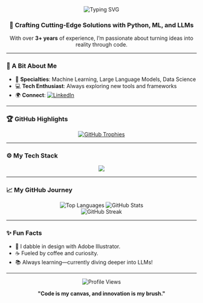 <div align="center">
  <img src="https://readme-typing-svg.herokuapp.com?font=Fira+Code&size=30&pause=1000&color=00FFDD&center=true&vCenter=true&width=435&lines=Hey+There%2C+I'm+Vignesh!;AI Developer+%26+Data+Scientist" alt="Typing SVG" />
  <h3>🚀 Crafting Cutting-Edge Solutions with Python, ML, and LLMs</h3>
  <p>With over <strong>3+ years</strong> of experience, I’m passionate about turning ideas into reality through code.</p>
</div>

---

### 🌟 A Bit About Me
- 🧠 **Specialties**: Machine Learning, Large Language Models, Data Science
- 💻 **Tech Enthusiast**: Always exploring new tools and frameworks
- 🌍 **Connect**: [![LinkedIn](https://img.shields.io/badge/LinkedIn-0077B5?style=for-the-badge&logo=linkedin&logoColor=white)](https://www.linkedin.com/in/vicky-s-41135319a?lipi=urn%3ali%3apage%3ad_flagship3_profile_view_base_contact_details%3bcrc1b1umrocjlolhw%2bv8qw%3d%3d)

---

### 🏆 GitHub Highlights
<p align="center">
  <a href="https://github.com/ryo-ma/github-profile-trophy">
    <img src="https://github-profile-trophy.vercel.app/?username=vignesh4u4u&theme=gruvbox&margin-w=15&margin-h=15&no-frame=true" alt="GitHub Trophies" />
  </a>
</p>

---

### ⚙️ My Tech Stack
<p align="center">
  <img src="https://skillicons.dev/icons?i=python,aws,django,flask,docker,git,html,css,js,linux,mysql,opencv,pandas,postman,pytorch,sklearn,seaborn,tensorflow,arduino,c,illustrator" />
</p>

---

### 📈 My GitHub Journey
<div align="center">
  <img src="https://github-readme-stats.vercel.app/api/top-langs?username=vignesh4u4u&show_icons=true&locale=en&layout=compact&langs_count=8&theme=midnight-purple&hide_border=true" alt="Top Languages" />
  <img src="https://github-readme-stats.vercel.app/api?username=vignesh4u4u&show_icons=true&locale=en&theme=midnight-purple&hide_border=true" alt="GitHub Stats" />
  <br/>
  <img src="https://github-readme-streak-stats.herokuapp.com/?user=vignesh4u4u&theme=midnight-purple&hide_border=true" alt="GitHub Streak" />
</div>

---

### ✨ Fun Facts
- 🎨 I dabble in design with Adobe Illustrator.
- ☕ Fueled by coffee and curiosity.
- 📚 Always learning—currently diving deeper into LLMs!

---

<div align="center">
  <img src="https://komarev.com/ghpvc/?username=vignesh4u4u&style=flat-square&color=brightgreen" alt="Profile Views" />
  <p><strong>"Code is my canvas, and innovation is my brush."</strong></p>
</div>
